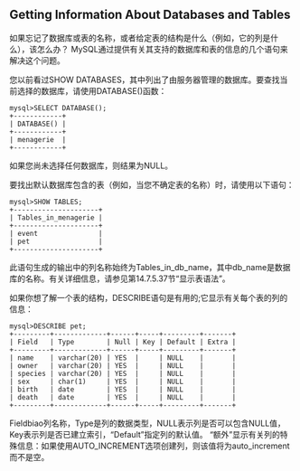 ## Getting Information About Databases and Tables

如果忘记了数据库或表的名称，或者给定表的结构是什么（例如，它的列是什么），该怎么办？ MySQL通过提供有关其支持的数据库和表的信息的几个语句来解决这个问题。

您以前看过SHOW DATABASES，其中列出了由服务器管理的数据库。要查找当前选择的数据库，请使用DATABASE\(\)函数：

```
mysql>SELECT DATABASE();
+------------+
| DATABASE() |
+------------+
| menagerie  |
+------------+
```

如果您尚未选择任何数据库，则结果为NULL。

要找出默认数据库包含的表（例如，当您不确定表的名称）时，请使用以下语句：

```
mysql>SHOW TABLES;
+---------------------+
| Tables_in_menagerie |
+---------------------+
| event               |
| pet                 |
+---------------------+
```

此语句生成的输出中的列名称始终为Tables\_in\_db\_name，其中db\_name是数据库的名称。有关详细信息，请参见第14.7.5.37节“显示表语法”。

如果你想了解一个表的结构，DESCRIBE语句是有用的;它显示有关每个表的列的信息：

```
mysql>DESCRIBE pet;
+---------+-------------+------+-----+---------+-------+
| Field   | Type        | Null | Key | Default | Extra |
+---------+-------------+------+-----+---------+-------+
| name    | varchar(20) | YES  |     | NULL    |       |
| owner   | varchar(20) | YES  |     | NULL    |       |
| species | varchar(20) | YES  |     | NULL    |       |
| sex     | char(1)     | YES  |     | NULL    |       |
| birth   | date        | YES  |     | NULL    |       |
| death   | date        | YES  |     | NULL    |       |
+---------+-------------+------+-----+---------+-------+
```

Fieldbiao列名称，Type是列的数据类型，NULL表示列是否可以包含NULL值，Key表示列是否已建立索引，“Default”指定列的默认值。 “额外”显示有关列的特殊信息：如果使用AUTO\_INCREMENT选项创建列，则该值将为auto\_increment而不是空。

